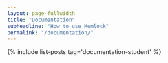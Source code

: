 ```yaml
---
layout: page-fullwidth
title: "Documentation"
subheadline: "How to use Memlock"
permalink: "/documentation/"
---
```


{% include list-posts tag='documentation-student' %}